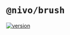 # `@nivo/brush`

[![version](https://img.shields.io/npm/v/@nivo/brush.svg?style=flat-square)](https://www.npmjs.com/package/@nivo/brush)

